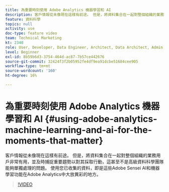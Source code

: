 ```yaml
---
title: 為重要時刻使用 Adobe Analytics 機器學習和 AI
description: 客戶情報從未像現在這樣有前途。 但是，將資料集合在一起對整個組織的業務用戶非常有用，並及時捕捉重要趨勢以對其採取行動，這甚至不是高級資料科學團隊能夠單獨處理的問題。 使用您已收集的資料，即是這些Adobe Sensei AI和機器學習功能在Adobe Analytics中大放異彩的地方。
feature: 資料科學
topics: null
activity: use
doc-type: feature video
team: Technical Marketing
kt: 2340
role: User, Developer, Data Engineer, Architect, Data Architect, Admin, Leader
level: Beginner
exl-id: 8b59b6d3-3754-464d-ac87-7b57ce442676
source-git-commit: 32424f3f2b05952fe4df9ea91dcbe51684cee905
workflow-type: tm+mt
source-wordcount: '160'
ht-degree: 16%

---
```


# 為重要時刻使用 Adobe Analytics 機器學習和 AI {#using-adobe-analytics-machine-learning-and-ai-for-the-moments-that-matter}

客戶情報從未像現在這樣有前途。 但是，將資料集合在一起對整個組織的業務用戶非常有用，並及時捕捉重要趨勢以對其採取行動，這甚至不是高級資料科學團隊能夠單獨處理的問題。 使用您已收集的資料，即是這些Adobe Sensei AI和機器學習功能在Adobe Analytics中大放異彩的地方。

>[!VIDEO](https://video.tv.adobe.com/v/25837/?quality=12)
